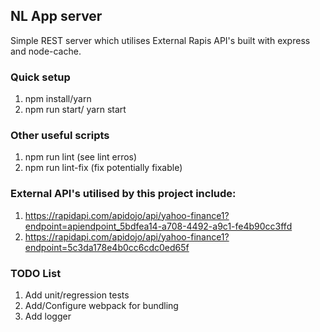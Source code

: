 ## NL App server

Simple REST server which utilises External Rapis API's built with express and node-cache.

### Quick setup
1. npm install/yarn
2. npm run start/ yarn start

### Other useful scripts
1. npm run lint (see lint erros)
2. npm run lint-fix (fix potentially fixable)

### External API's utilised by this project include:
1. https://rapidapi.com/apidojo/api/yahoo-finance1?endpoint=apiendpoint_5bdfea14-a708-4492-a9c1-fe4b90cc3ffd
2. https://rapidapi.com/apidojo/api/yahoo-finance1?endpoint=5c3da178e4b0cc6cdc0ed65f

### TODO List
1. Add unit/regression tests
2. Add/Configure webpack for bundling
3. Add logger
